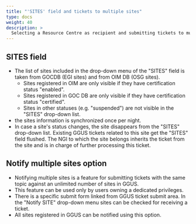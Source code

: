 ```yaml
---
title: "'SITES' field and tickets to multiple sites"
type: docs
weight: 40
description: >
  Selecting a Resource Centre as recipient and submitting tickets to multiple RCs
---
```


## SITES field

- The list of sites included in the drop-down menu of the "SITES" field is taken
  from GOCDB (EGI sites) and from OIM DB (OSG sites).
  - Sites registered in OIM are only visible if they have certification status
  "enabled".
  - Sites registered in GOC DB are only visible if they have certification status
  "certified".
  - Sites in other statuses (e.g. "suspended") are not visible in the "SITES"
  drop-down list.
- the sites information is synchronized once per night.
- In case a site's status changes, the site disappears from the "SITES"
  drop-down list. Existing GGUS tickets related to this site get the "SITES"
  field flushed. The NGI to which the site belongs inherits the ticket from the
  site and is in charge of further processing this ticket.

## Notify multiple sites option

- Notifying multiple sites is a feature for submitting tickets with the same
  topic against an unlimited number of sites in GGUS.
- This feature can be used only by users owning a dedicated privileges.
- There is a specific submit form linked from GGUS ticket submit area. In the
  "Notify SITE" drop-down menu sites can be checked for receiving a ticket.
- All sites registered in GGUS can be notified using this option.
